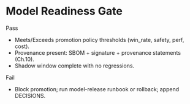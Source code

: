# Model Readiness Gate

Pass
- Meets/Exceeds promotion policy thresholds (win_rate, safety, perf, cost).
- Provenance present: SBOM + signature + provenance statements (Ch.10).
- Shadow window complete with no regressions.

Fail
- Block promotion; run model-release runbook or rollback; append DECISIONS.
